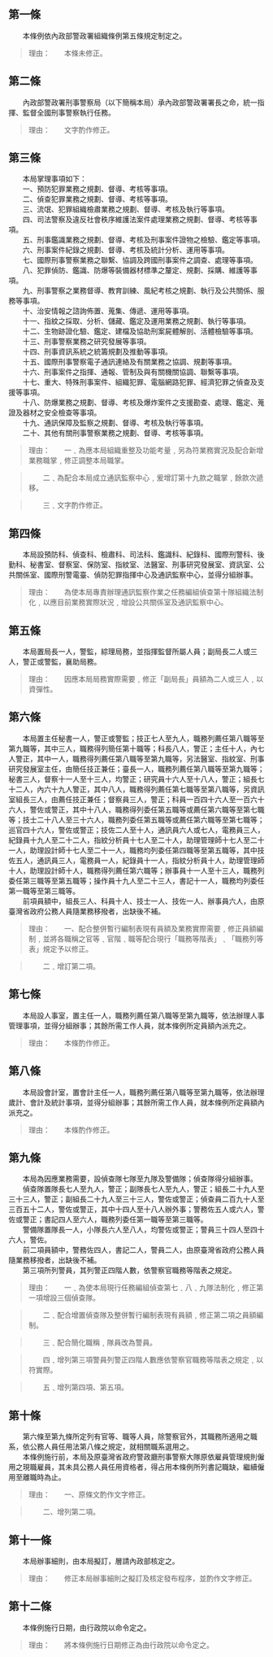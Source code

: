第一條 
-------
　　本條例依內政部警政署組織條例第五條規定制定之。  
> 理由：　　本條未修正。



第二條 
-------
　　內政部警政署刑事警察局（以下簡稱本局）承內政部警政署署長之命，統一指揮、監督全國刑事警察執行任務。  
> 理由：　　文字酌作修正。



第三條 
-------
　　本局掌理事項如下：  
　　一、預防犯罪業務之規劃、督導、考核等事項。  
　　二、偵查犯罪業務之規劃、督導、考核等事項。  
　　三、流氓、犯罪組織檢肅業務之規劃、督導、考核及執行等事項。  
　　四、司法警察及違反社會秩序維護法案件處理業務之規劃、督導、考核等事項。  
　　五、刑事鑑識業務之規劃、督導、考核及刑事案件證物之檢驗、鑑定等事項。  
　　六、刑事案件紀錄之規劃、督導、考核及統計分析、運用等事項。  
　　七、國際刑事警察業務之聯繫、協調及跨國刑事案件之調查、處理等事項。  
　　八、犯罪偵防、鑑識、防爆等裝備器材標準之釐定、規劃、採購、維護等事項。  
　　九、刑事警察之業務督導、教育訓練、風紀考核之規劃、執行及公共關係、服務等事項。  
　　十、治安情報之諮詢佈置、蒐集、傳遞、運用等事項。  
　　十一、指紋之採取、分析、儲藏、鑑定及運用業務之規劃、執行等事項。  
　　十二、生物跡證化驗、鑑定、建檔及協助刑案屍體解剖、活體檢驗等事項。  
　　十三、刑事警察業務之研究發展等事項。  
　　十四、刑事資訊系統之統籌規劃及推動等事項。  
　　十五、國際刑事警察電子通訊連絡及有關業務之協調、規劃等事項。  
　　十六、刑事案件之指揮、通報、管制及與有關機關協調、聯繫等事項。  
　　十七、重大、特殊刑事案件、組織犯罪、電腦網路犯罪、經濟犯罪之偵查及支援等事項。  
　　十八、防爆業務之規劃、督導、考核及爆炸案件之支援勘查、處理、鑑定、蒐證及器材之安全檢查等事項。  
　　十九、通訊保障及監察之規劃、督導、考核及執行等事項。  
　　二十、其他有關刑事警察業務之規劃、督導、考核等事項。  
> 理由：　　一﹑為應本局組織重整及功能考量﹐另為符業務實況及配合新增業務職掌﹐修正調整本局職掌。

> 　　二﹑為配合本局成立通訊監察中心﹐爰增訂第十九款之職掌﹐餘款次遞移。

> 　　三﹑文字酌作修正。



第四條 
-------
　　本局設預防科、偵查科、檢肅科、司法科、鑑識科、紀錄科、國際刑警科、後勤科、秘書室、督察室、保防室、指紋室、法醫室、刑事研究發展室、資訊室、公共關係室、國際刑警電臺、偵防犯罪指揮中心及通訊監察中心，並得分組辦事。  
> 理由：　　為使本局專責辦理通訊監察作業之任務編組偵查第十隊組織法制化﹐以應目前業務實際狀況﹐增設公共關係室及通訊監察中心。



第五條 
-------
　　本局置局長一人，警監，綜理局務，並指揮監督所屬人員；副局長二人或三人，警正或警監，襄助局務。  
> 理由：　　因應本局局務實際需要﹐修正「副局長」員額為二人或三人﹐以資彈性。



第六條 
-------
　　本局置主任秘書一人，警正或警監；技正七人至九人，職務列薦任第八職等至第九職等，其中三人，職務得列簡任第十職等；科長八人，警正；主任十人，內七人警正，其中一人，職務得列薦任第八職等至第九職等，另法醫室、指紋室、刑事研究發展室主任，由簡任技正兼任；臺長一人，職務列薦任第八職等至第九職等；秘書三人，督察十一人至十三人，均警正；研究員十六人至十八人，警正；組長七十二人，內六十九人警正，其中八人，職務得列薦任第七職等至第八職等，另資訊室組長三人，由薦任技正兼任；督察員三人，警正；科員一百四十六人至一百六十六人，警佐或警正，其中十八人，職務得列委任第五職等或薦任第六職等至第七職等；技士二十八人至三十六人，職務列委任第五職等或薦任第六職等至第七職等；巡官四十六人，警佐或警正；技佐二人至十人，通訊員六人或七人，電務員三人，紀錄員十九人至二十二人，指紋分析員十七人至二十人，助理管理師十七人至二十一人，助理設計師十七人至二十一人，職務均列委任第四職等至第五職等，其中技佐五人，通訊員三人，電務員一人，紀錄員十一人，指紋分析員十人，助理管理師十人，助理設計師十人，職務得列薦任第六職等；辦事員十一人至十三人，職務列委任第三職等至第五職等；操作員十九人至二十三人，書記十一人，職務均列委任第一職等至第三職等。  
　　前項員額中，組長三人、科員十人、技士一人、技佐一人、辦事員六人，由原臺灣省政府公務人員隨業務移撥者，出缺後不補。  
> 理由：　　一、配合整併暫行編制表現有員額及業務實際需要﹐修正員額編制﹐並將各職稱之官等﹑官階﹑職等配合現行「職務等階表」﹑「職務列等表」規定予以修正。

> 　　二﹑增訂第二項。



第七條 
-------
　　本局設人事室，置主任一人，職務列薦任第八職等至第九職等，依法辦理人事管理事項，並得分組辦事；其餘所需工作人員，就本條例所定員額內派充之。  
> 理由：　　本條酌作修正。



第八條 
-------
　　本局設會計室，置會計主任一人，職務列薦任第八職等至第九職等，依法辦理歲計、會計及統計事項，並得分組辦事；其餘所需工作人員，就本條例所定員額內派充之。  
> 理由：　　本條酌作修正。



第九條 
-------
　　本局為因應業務需要，設偵查隊七隊至九隊及警備隊；偵查隊得分組辦事。  
　　偵查隊置隊長七人至九人，警正；副隊長七人至九人，警正；組長二十九人至三十三人，警正；副組長二十九人至三十三人，警佐或警正；偵查員二百九十人至三百五十二人，警佐或警正，其中十四人至十八人辦外事；警務佐五人或六人，警佐或警正；書記四人至六人，職務列委任第一職等至第三職等。  
　　警備隊置隊長一人，小隊長六人至八人，均警佐或警正；警員三十四人至四十六人，警佐。  
　　前二項員額中，警務佐四人，書記二人，警員二人，由原臺灣省政府公務人員隨業務移撥者，出缺後不補。  
　　第三項所列警員，其列警正四階人數，依警察官職務等階表之規定。  
> 理由：　　一﹑為使本局現行任務編組偵查第七﹑八﹑九隊法制化﹐修正第一項增設三個偵查隊。

> 　　二﹑配合增置偵查隊及整併暫行編制表現有員額﹐修正第二項之員額編制。

> 　　三﹑配合簡化職稱﹐隊員改為警員。

> 　　四﹑增列第三項警員列警正四階人數應依警察官職務等階表之規定﹐以符實際。

> 　　五﹑增列第四項、第五項。



第十條 
-------
　　第六條至第九條所定列有官等、職等人員，除警察官外，其職務所適用之職系，依公務人員任用法第八條之規定，就相關職系選用之。  
　　本條例施行前，本局及原臺灣省政府警政廳刑事警察大隊原依雇員管理規則僱用之現職雇員，其未具公務人員任用資格者，得占用本條例所列書記職缺，繼續僱用至離職時為止。  
> 理由：　　一、原條文酌作文字修正。

> 　　二、增列第二項。



第十一條 
---------
　　本局辦事細則，由本局擬訂，層請內政部核定之。  
> 理由：　　修正本局辦事細則之擬訂及核定發布程序，並酌作文字修正。



第十二條 
---------
　　本條例施行日期，由行政院以命令定之。  
> 理由：　　將本條例施行日期修正為由行政院以命令定之。
